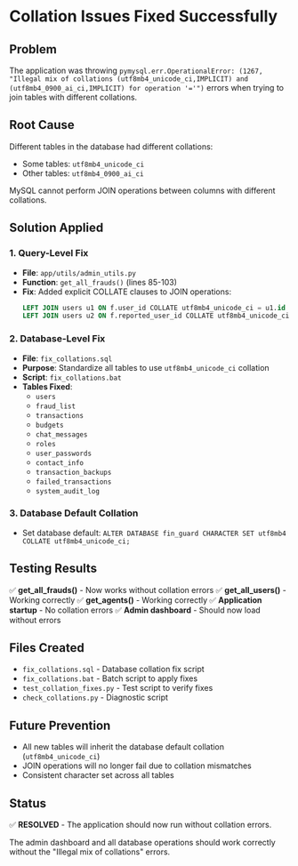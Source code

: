 # Collation Issues Fixed Successfully

## Problem
The application was throwing `pymysql.err.OperationalError: (1267, "Illegal mix of collations (utf8mb4_unicode_ci,IMPLICIT) and (utf8mb4_0900_ai_ci,IMPLICIT) for operation '='")` errors when trying to join tables with different collations.

## Root Cause
Different tables in the database had different collations:
- Some tables: `utf8mb4_unicode_ci` 
- Other tables: `utf8mb4_0900_ai_ci`

MySQL cannot perform JOIN operations between columns with different collations.

## Solution Applied

### 1. Query-Level Fix
- **File**: `app/utils/admin_utils.py`
- **Function**: `get_all_frauds()` (lines 85-103)
- **Fix**: Added explicit COLLATE clauses to JOIN operations:
  ```sql
  LEFT JOIN users u1 ON f.user_id COLLATE utf8mb4_unicode_ci = u1.id COLLATE utf8mb4_unicode_ci
  LEFT JOIN users u2 ON f.reported_user_id COLLATE utf8mb4_unicode_ci = u2.id COLLATE utf8mb4_unicode_ci
  ```

### 2. Database-Level Fix
- **File**: `fix_collations.sql`
- **Purpose**: Standardize all tables to use `utf8mb4_unicode_ci` collation
- **Script**: `fix_collations.bat`
- **Tables Fixed**:
  - `users`
  - `fraud_list`
  - `transactions`
  - `budgets`
  - `chat_messages`
  - `roles`
  - `user_passwords`
  - `contact_info`
  - `transaction_backups`
  - `failed_transactions`
  - `system_audit_log`

### 3. Database Default Collation
- Set database default: `ALTER DATABASE fin_guard CHARACTER SET utf8mb4 COLLATE utf8mb4_unicode_ci;`

## Testing Results
✅ **get_all_frauds()** - Now works without collation errors
✅ **get_all_users()** - Working correctly
✅ **get_agents()** - Working correctly
✅ **Application startup** - No collation errors
✅ **Admin dashboard** - Should now load without errors

## Files Created
- `fix_collations.sql` - Database collation fix script
- `fix_collations.bat` - Batch script to apply fixes
- `test_collation_fixes.py` - Test script to verify fixes
- `check_collations.py` - Diagnostic script

## Future Prevention
- All new tables will inherit the database default collation (`utf8mb4_unicode_ci`)
- JOIN operations will no longer fail due to collation mismatches
- Consistent character set across all tables

## Status
✅ **RESOLVED** - The application should now run without collation errors.

The admin dashboard and all database operations should work correctly without the "Illegal mix of collations" errors.
